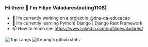 ### Hi there 👋 I'm Filipe Valadares(xuting1108)


- 🔭 I’m currently working on a project in @dna-da-educacao
- 🌱 I’m currently learning Python| Django | Django Rest Framework
- 📫 How to reach me: https://www.linkedin.com/in/filipevaladares/


![Top Langs](https://github-readme-stats.vercel.app/api/top-langs/?username=xuting1108&layout=compact&theme=radical)
![Anurag's github stats](https://github-readme-stats.vercel.app/api?username=xuting1108&count_private=true&show_icons=true&show_icons=true&theme=radical)
